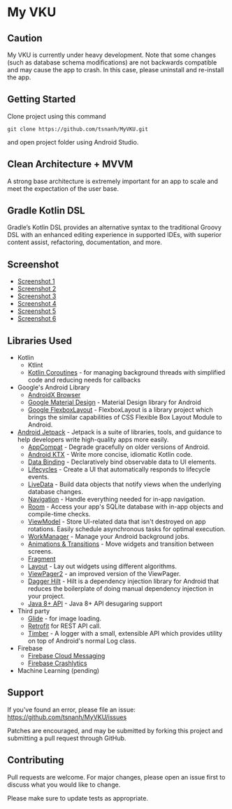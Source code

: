 # My VKU
## Caution
My VKU is currently under heavy development. Note that some changes (such as database schema modifications) are not backwards compatible and may cause the app to crash. In this case, please uninstall and re-install the app.
## Getting Started
Clone project using this command

``
git clone https://github.com/tsnanh/MyVKU.git
``

and open project folder using Android Studio.
## Clean Architecture + MVVM
A strong base architecture is extremely important for an app to scale and meet the expectation of the user base.

## Gradle Kotlin DSL
Gradle’s Kotlin DSL provides an alternative syntax to the traditional Groovy DSL with an enhanced editing experience in supported IDEs, with superior content assist, refactoring, documentation, and more.

## Screenshot
* [Screenshot 1](https://github.com/tsnanh/MyVKU/tree/master/screenshots/screenshot_1.jpg)
* [Screenshot 2](https://github.com/tsnanh/MyVKU/tree/master/screenshots/screenshot_2.jpg)
* [Screenshot 3](https://github.com/tsnanh/MyVKU/tree/master/screenshots/screenshot_3.jpg)
* [Screenshot 4](https://github.com/tsnanh/MyVKU/tree/master/screenshots/screenshot_4.jpg)
* [Screenshot 5](https://github.com/tsnanh/MyVKU/tree/master/screenshots/screenshot_5.jpg)
* [Screenshot 6](https://github.com/tsnanh/MyVKU/tree/master/screenshots/screenshot_6.jpg)

## Libraries Used
* Kotlin
  * Ktlint
  * [Kotlin Coroutines](https://kotlinlang.org/docs/reference/coroutines-overview.html) - for managing background threads with simplified code and reducing needs for callbacks
* Google's Android Library
  * [AndroidX Browser](https://developer.chrome.com/multidevice/android/customtabs)
  * [Google Material Design](https://material.io) - Material Design library for Android
  * [Google FlexboxLayout](https://github.com/google/flexbox-layout) - FlexboxLayout is a library project which brings the similar capabilities of CSS Flexible Box Layout Module to Android.
* [Android Jetpack](https://developer.android.com/jetpack) - Jetpack is a suite of libraries, tools, and guidance to help developers write high-quality apps more easily.
  * [AppCompat](https://developer.android.com/topic/libraries/support-library/packages#v7-appcompat) - Degrade gracefully on older versions of Android.
  * [Android KTX](https://developer.android.com/kotlin/ktx) - Write more concise, idiomatic Kotlin code.
  * [Data Binding](https://developer.android.com/topic/libraries/data-binding/) - Declaratively bind observable data to UI elements.
  * [Lifecycles](https://developer.android.com/topic/libraries/architecture/lifecycle) - Create a UI that automatically responds to lifecycle events.
  * [LiveData](https://developer.android.com/topic/libraries/architecture/livedata) - Build data objects that notify views when the underlying database changes.
  * [Navigation](https://developer.android.com/topic/libraries/architecture/livedata) - Handle everything needed for in-app navigation.
  * [Room](https://developer.android.com/topic/libraries/architecture/room) - Access your app's SQLite database with in-app objects and compile-time checks.
  * [ViewModel](https://developer.android.com/topic/libraries/architecture/viewmodel) - Store UI-related data that isn't destroyed on app rotations. Easily schedule asynchronous tasks for optimal execution.
  * [WorkManager](https://developer.android.com/topic/libraries/architecture/workmanager) - Manage your Android background jobs.
  * [Animations & Transitions](https://developer.android.com/training/animation/) - Move widgets and transition between screens.
  * [Fragment](https://developer.android.com/guide/components/fragments)
  * [Layout](https://developer.android.com/guide/topics/ui/declaring-layout) - Lay out widgets using different algorithms.
  * [ViewPager2](https://developer.android.com/training/animation/vp2-migration) - an improved version of the ViewPager.
  * [Dagger Hilt](https://developer.android.com/training/dependency-injection/hilt-android) - Hilt is a dependency injection library for Android that reduces the boilerplate of doing manual dependency injection in your project.
  * [Java 8+ API](https://developer.android.com/studio/write/java8-support) - Java 8+ API desugaring support
* Third party
  * [Glide](https://bumptech.github.io/glide/) - for image loading.
  * [Retrofit](https://square.github.io/retrofit/) for REST API call.
  * [Timber](https://github.com/JakeWharton/timber) - A logger with a small, extensible API which provides utility on top of Android's normal Log class. 
* Firebase
  * [Firebase Cloud Messaging](https://firebase.google.com/docs/cloud-messaging)
  * [Firebase Crashlytics](https://firebase.google.com/docs/crashlytics)
* Machine Learning (pending)

## Support
If you've found an error, please file an issue: https://github.com/tsnanh/MyVKU/issues

Patches are encouraged, and may be submitted by forking this project and submitting a pull request through GitHub.

## Contributing
Pull requests are welcome. For major changes, please open an issue first to discuss what you would like to change.

Please make sure to update tests as appropriate.